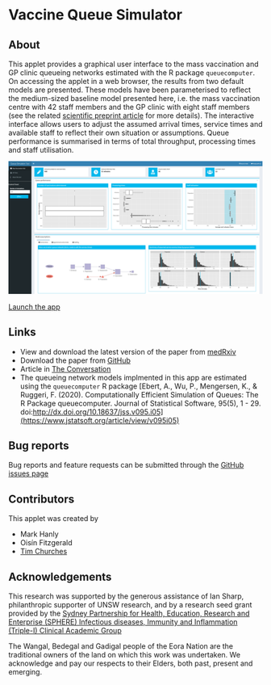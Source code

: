 # Vaccine Queue Simulator

## About

This applet provides a graphical user interface to the mass vaccination and GP clinic queueing networks estimated with the R package `queuecomputer`. On accessing the applet in a web browser, the results from two default models are presented. These models have been parameterised to reflect the medium-sized baseline model presented here, i.e. the mass vaccination centre with 42 staff members and the GP clinic with eight staff members (see the related [scientific preprint article](https://doi.org/10.1101/2021.04.07.21255067) for more details). The interactive interface allows users to adjust the assumed arrival times, service times and available staff to reflect their own situation or assumptions. Queue performance is summarised in terms of total throughput, processing times and staff utilisation.

![](queue-sim-tool-screenshot.png)

[Launch the app](https://cbdrh.shinyapps.io/queueSim/)


## Links
* View and download the latest version of the paper from [medRxiv](https://doi.org/10.1101/2021.04.07.21255067)
* Download the paper from [GitHub](https://github.com/CBDRH/vaccineQueue/blob/main/Preprint/Preprint.pdf) 
* Article in [The Conversation](https://theconversation.com/drafts/158519/) 
* The queueing network models implmented in this app are estimated using the  `queuecomputer` R package [Ebert, A., Wu, P., Mengersen, K., & Ruggeri, F. (2020). Computationally Efficient Simulation of Queues: The R Package queuecomputer. Journal of Statistical Software, 95(5), 1 - 29. doi:http://dx.doi.org/10.18637/jss.v095.i05](https://www.jstatsoft.org/article/view/v095i05) 
         
## Bug reports         
Bug reports and feature requests can be submitted through the [GitHub issues page](https://github.com/CBDRH/vaccineQueueNetworks/issues)

## Contributors

This applet was created by

* Mark Hanly
* Oisín Fitzgerald 
* [Tim Churches](Timchurches.github.io) 

## Acknowledgements

This research was supported by the generous assistance of Ian Sharp, philanthropic supporter of UNSW research, and by a research seed grant provided by the [Sydney Partnership for Health, Education, Research and Enterprise (SPHERE) 
                            Infectious diseases, Immunity and Inflammation (Triple-I) Clinical Academic Group](https://www.thesphere.com.au/work/infectious-disease-immunity-and-inflammation-triple-i)

The Wangal, Bedegal and Gadigal people of the Eora Nation are the traditional owners of the land on which this work was undertaken. We acknowledge and pay our respects to their Elders, both past, present and emerging.
